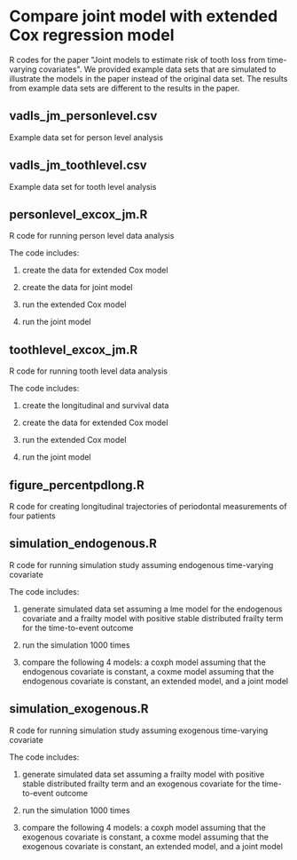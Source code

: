 # Compare joint model with extended Cox regression model

R codes for the paper "Joint models to estimate risk of tooth loss from time-varying covariates". We provided example data sets that are simulated to illustrate the models in the paper instead of the original data set. The results from example data sets are different to the results in the paper. 

## vadls_jm_personlevel.csv 

Example data set for person level analysis

## vadls_jm_toothlevel.csv

Example data set for tooth level analysis

## personlevel_excox_jm.R

R code for running person level data analysis

The code includes: 

1. create the data for extended Cox model 

2. create the data for joint model 

3. run the extended Cox model

4. run the joint model 

## toothlevel_excox_jm.R

R code for running tooth level data analysis

The code includes: 

1. create the longitudinal and survival data

2. create the data for extended Cox model 

3. run the extended Cox model

4. run the joint model 

## figure_percentpdlong.R

R code for creating longitudinal trajectories of periodontal measurements of four patients

## simulation_endogenous.R

R code for running simulation study assuming endogenous time-varying covariate

The code includes:

1. generate simulated data set assuming a lme model for the endogenous covariate and a frailty model with positive stable distributed frailty term for the time-to-event outcome

2. run the simulation 1000 times

3. compare the following 4 models: a coxph model assuming that the endogenous covariate is constant, a coxme model assuming that the endogenous covariate is constant, an extended model, and a joint model

## simulation_exogenous.R

R code for running simulation study assuming exogenous time-varying covariate

The code includes:

1. generate simulated data set assuming a frailty model with positive stable distributed frailty term and an exogenous covariate for the time-to-event outcome

2. run the simulation 1000 times

3. compare the following 4 models: a coxph model assuming that the exogenous covariate is constant, a coxme model assuming that the exogenous covariate is constant, an extended model, and a joint model



